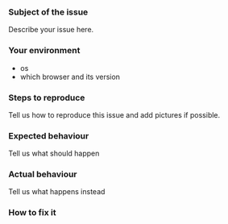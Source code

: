 ### Subject of the issue
Describe your issue here.

### Your environment
* os
* which browser and its version

### Steps to reproduce
Tell us how to reproduce this issue and add pictures if possible.

### Expected behaviour
Tell us what should happen

### Actual behaviour
Tell us what happens instead

### How to fix it 
